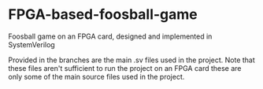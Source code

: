 # FPGA-based-foosball-game
Foosball game on an FPGA card, designed and implemented in SystemVerilog

Provided in the branches are the main .sv files used in the project. Note that these files aren't sufficient to run the project on an FPGA card these are only some of the main source files used in the project.
